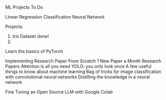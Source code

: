 ML Projects To Do 


Linear Regression
Classification 
Neural Network 

Projects: 
1. Iris Dataset done!
2. 


Learn the basics of PyTorch 

Implementing Research Paper From Scratch 
1 New Paper a Month 
    Research Papers
    Attention is all you need
    YOLO: you only look once
    A few useful things to know about machine learning 
    Bag of tricks for image classification with convolutional neural networks 
    Distilling the knowledge in a neural network 

Fine Tuning an Open Source LLM with Google Colab 